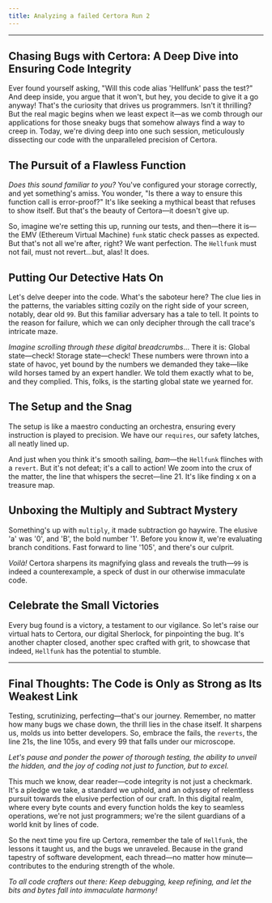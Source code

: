 ```yaml
---
title: Analyzing a failed Certora Run 2
---
```


---

## **Chasing Bugs with Certora: A Deep Dive into Ensuring Code Integrity**

Ever found yourself asking, "Will this code alias 'Hellfunk' pass the test?" And deep inside, you argue that it won't, but hey, you decide to give it a go anyway! That's the curiosity that drives us programmers. Isn't it thrilling? But the real magic begins when we least expect it—as we comb through our applications for those sneaky bugs that somehow always find a way to creep in. Today, we're diving deep into one such session, meticulously dissecting our code with the unparalleled precision of Certora.

## **The Pursuit of a Flawless Function**

_Does this sound familiar to you?_ You've configured your storage correctly, and yet something's amiss. You wonder, "Is there a way to ensure this function call is error-proof?" It's like seeking a mythical beast that refuses to show itself. But that's the beauty of Certora—it doesn't give up.

So, imagine we're setting this up, running our tests, and then—there it is—the EMV (Ethereum Virtual Machine) `funk` static check passes as expected. But that's not all we're after, right? We want perfection. The `Hellfunk` must not fail, must not revert...but, alas! It does.

## **Putting Our Detective Hats On**

Let's delve deeper into the code. What's the saboteur here? The clue lies in the patterns, the variables sitting cozily on the right side of your screen, notably, dear old `99`. But this familiar adversary has a tale to tell. It points to the reason for failure, which we can only decipher through the call trace's intricate maze.

_Imagine scrolling through these digital breadcrumbs_... There it is: Global state—check! Storage state—check! These numbers were thrown into a state of havoc, yet bound by the numbers we demanded they take—like wild horses tamed by an expert handler. We told them exactly what to be, and they complied. This, folks, is the starting global state we yearned for.

## **The Setup and the Snag**

The setup is like a maestro conducting an orchestra, ensuring every instruction is played to precision. We have our `requires`, our safety latches, all neatly lined up.

And just when you think it's smooth sailing, _bam_—the `Hellfunk` flinches with a `revert`. But it's not defeat; it's a call to action! We zoom into the crux of the matter, the line that whispers the secret—line 21. It's like finding x on a treasure map.

## **Unboxing the Multiply and Subtract Mystery**

Something's up with `multiply`, it made subtraction go haywire. The elusive 'a' was '0', and 'B', the bold number '1'. Before you know it, we're evaluating branch conditions. Fast forward to line '105', and there's our culprit.

_Voilà!_ Certora sharpens its magnifying glass and reveals the truth—`99` is indeed a counterexample, a speck of dust in our otherwise immaculate code.

## **Celebrate the Small Victories**

Every bug found is a victory, a testament to our vigilance. So let's raise our virtual hats to Certora, our digital Sherlock, for pinpointing the bug. It's another chapter closed, another spec crafted with grit, to showcase that indeed, `Hellfunk` has the potential to stumble.

---

## **Final Thoughts: The Code is Only as Strong as Its Weakest Link**

Testing, scrutinizing, perfecting—that's our journey. Remember, no matter how many bugs we chase down, the thrill lies in the chase itself. It sharpens us, molds us into better developers. So, embrace the fails, the `reverts`, the line 21s, the line 105s, and every 99 that falls under our microscope.

_Let's pause and ponder the power of thorough testing, the ability to unveil the hidden, and the joy of coding not just to function, but to excel._

This much we know, dear reader—code integrity is not just a checkmark. It's a pledge we take, a standard we uphold, and an odyssey of relentless pursuit towards the elusive perfection of our craft. In this digital realm, where every byte counts and every function holds the key to seamless operations, we're not just programmers; we're the silent guardians of a world knit by lines of code.

So the next time you fire up Certora, remember the tale of `Hellfunk`, the lessons it taught us, and the bugs we unraveled. Because in the grand tapestry of software development, each thread—no matter how minute—contributes to the enduring strength of the whole.

_To all code crafters out there: Keep debugging, keep refining, and let the bits and bytes fall into immaculate harmony!_
